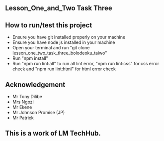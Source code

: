 ## Lesson_One_and_Two Task Three
## How to run/test this project
- Ensure you have git installed properly on your machine
- Ensure you have node js installed in your machine
- Open your terminal and run "git clone lesson_one_two_task_three_bolodeoku_taiwo"
- Run "npm install"
- Run "npm run lint:all" to run all lint error, "npm run lint:css" for css error check and "npm run lint:html" for html error check
## Acknowledgement
- Mr Tony Dilibe
- Mrs Ngozi
- Mr Ekene
- Mr Johnson Promise (JP)
- Mr Patrick
## This is a work of LM TechHub.
